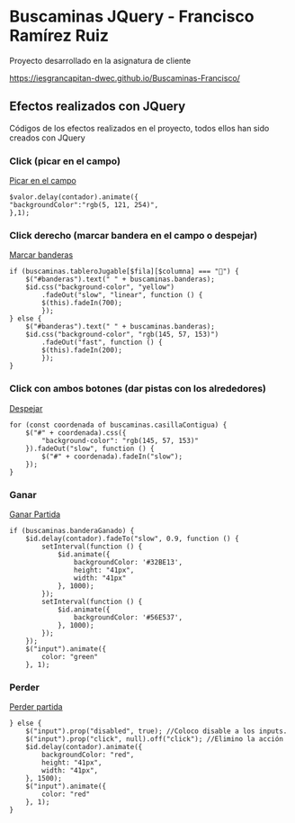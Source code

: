 # Buscaminas JQuery - Francisco Ramírez Ruiz

Proyecto desarrollado en la asignatura de cliente

https://iesgrancapitan-dwec.github.io/Buscaminas-Francisco/

## Efectos realizados con JQuery

Códigos de los efectos realizados en el proyecto, todos ellos han sido creados con JQuery

### Click (picar en el campo)

[Picar en el campo](https://github.com/Ramirez9/Ramirez9.github.io/blob/424212af200fd1d07f42cf5485e7e4efd4b1f1d7/cliente/Tema-7/BuscaminasJQuery/js/main.js#L246-L248)

```
$valor.delay(contador).animate({
"backgroundColor":"rgb(5, 121, 254)",
},1);
```

### Click derecho (marcar bandera en el campo o despejar)

[Marcar banderas](https://github.com/Ramirez9/Ramirez9.github.io/blob/424212af200fd1d07f42cf5485e7e4efd4b1f1d7/cliente/Tema-7/BuscaminasJQuery/js/main.js#L115-L128)

```
if (buscaminas.tableroJugable[$fila][$columna] === "🏴") {
    $("#banderas").text(" " + buscaminas.banderas);
    $id.css("background-color", "yellow")
        .fadeOut("slow", "linear", function () {
        $(this).fadeIn(700);
        });
} else {
    $("#banderas").text(" " + buscaminas.banderas);
    $id.css("background-color", "rgb(145, 57, 153)")
        .fadeOut("fast", function () {
        $(this).fadeIn(200);
        });
}
```

### Click con ambos botones (dar pistas con los alrededores)

[Despejar](https://github.com/Ramirez9/Ramirez9.github.io/blob/424212af200fd1d07f42cf5485e7e4efd4b1f1d7/cliente/Tema-7/BuscaminasJQuery/js/main.js#L150-L157)

```
for (const coordenada of buscaminas.casillaContigua) {
    $("#" + coordenada).css({
        "background-color": "rgb(145, 57, 153)"
    }).fadeOut("slow", function () {
        $("#" + coordenada).fadeIn("slow");
    });
}
```

### Ganar

[Ganar Partida](https://github.com/Ramirez9/Ramirez9.github.io/blob/424212af200fd1d07f42cf5485e7e4efd4b1f1d7/cliente/Tema-7/BuscaminasJQuery/js/main.js#L188-L205)

```
if (buscaminas.banderaGanado) {
    $id.delay(contador).fadeTo("slow", 0.9, function () {
        setInterval(function () {
            $id.animate({
                backgroundColor: '#32BE13',
                height: "41px",
                width: "41px"
            }, 1000);
        });
        setInterval(function () {
            $id.animate({
                backgroundColor: '#56E537',
            }, 1000);
        });
    });
    $("input").animate({
        color: "green"
    }, 1);
```

### Perder

[Perder partida](https://github.com/Ramirez9/Ramirez9.github.io/blob/424212af200fd1d07f42cf5485e7e4efd4b1f1d7/cliente/Tema-7/BuscaminasJQuery/js/main.js#L208-L220)

```
} else {
    $("input").prop("disabled", true); //Coloco disable a los inputs.
    $("input").prop("click", null).off("click"); //Elimino la acción
    $id.delay(contador).animate({
        backgroundColor: "red",
        height: "41px",
        width: "41px",
    }, 1500);
    $("input").animate({
        color: "red"
    }, 1);
}
```
